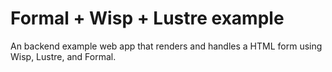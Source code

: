 # Formal + Wisp + Lustre example

An backend example web app that renders and handles a HTML form using Wisp,
Lustre, and Formal.
